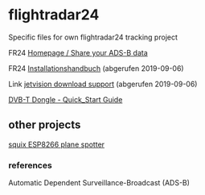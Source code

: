 # flightradar24
Specific files for own flightradar24 tracking project

FR24 [Homepage / Share your ADS-B data](https://www.flightradar24.com/share-your-data)

FR24 [Installationshandbuch](fr24feed-manual.pdf) (abgerufen 2019-09-06)

Link [jetvision download support](https://rtl1090.com) (abgerufen 2019-09-06)

[DVB-T Dongle - Quick_Start Guide](Quick_Start_Dongle_20171231.pdf)

## other projects

[squix ESP8266 plane spotter](https://blog.squix.org/2016/07/esp8266-based-plane-spotter-how-to.html)

### references

Automatic Dependent Surveillance-Broadcast (ADS-B)

[]()
